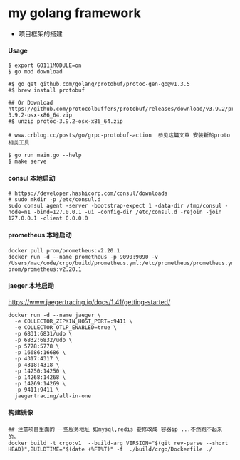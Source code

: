 # my golang framework

- 项目框架的搭建

#### Usage

```shell 
$ export GO111MODULE=on
$ go mod download

#$ go get github.com/golang/protobuf/protoc-gen-go@v1.3.5
#$ brew install protobuf

## Or Download https://github.com/protocolbuffers/protobuf/releases/download/v3.9.2/protoc-3.9.2-osx-x86_64.zip
#$ unzip protoc-3.9.2-osx-x86_64.zip

# www.crblog.cc/posts/go/grpc-protobuf-action  参见这篇文章 安装新的proto相关工具

$ go run main.go --help 
$ make serve
```


#### consul 本地启动
```shell
# https://developer.hashicorp.com/consul/downloads 
# sudo mkdir -p /etc/consul.d
sudo consul agent -server -bootstrap-expect 1 -data-dir /tmp/consul -node=n1 -bind=127.0.0.1 -ui -config-dir /etc/consul.d -rejoin -join 127.0.0.1 -client 0.0.0.0
```

#### prometheus 本地启动
```shell
docker pull prom/prometheus:v2.20.1
docker run -d --name prometheus -p 9090:9090 -v /Users/mac/code/crgo/build/prometheus.yml:/etc/prometheus/prometheus.yml prom/prometheus:v2.20.1
```


#### jaeger 本地启动

https://www.jaegertracing.io/docs/1.41/getting-started/

```shell
docker run -d --name jaeger \
  -e COLLECTOR_ZIPKIN_HOST_PORT=:9411 \
  -e COLLECTOR_OTLP_ENABLED=true \
  -p 6831:6831/udp \
  -p 6832:6832/udp \
  -p 5778:5778 \
  -p 16686:16686 \
  -p 4317:4317 \
  -p 4318:4318 \
  -p 14250:14250 \
  -p 14268:14268 \
  -p 14269:14269 \
  -p 9411:9411 \
  jaegertracing/all-in-one
```



#### 构建镜像

```shell
## 注意项目里面的 一些服务地址 如mysql,redis 要修改成 容器ip ...不然跑不起来的。 
docker build -t crgo:v1  --build-arg VERSION="$(git rev-parse --short HEAD)",BUILDTIME="$(date +%FT%T)" -f  ./build/crgo/Dockerfile ./ 
```








